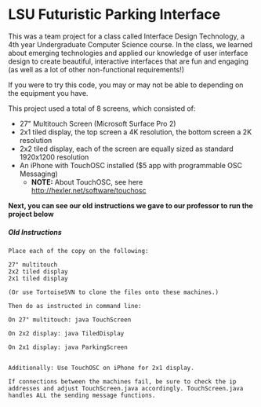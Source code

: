 # LSU Futuristic Parking Interface

This was a team project for a class called Interface Design Technology, a 4th year Undergraduate Computer Science course. In the class, we learned about emerging technologies and applied our knowledge of user interface design to create beautiful, interactive interfaces that are fun and engaging (as well as a lot of other non-functional requirements!)

If you were to try this code, you may or may not be able to depending on the equipment you have.

This project used a total of 8 screens, which consisted of:
* 27" Multitouch Screen (Microsoft Surface Pro 2)
* 2x1 tiled display, the top screen a 4K resolution, the bottom screen a 2K resolution
* 2x2 tiled display, each of the screen are equally sized as standard 1920x1200 resolution
* An iPhone with TouchOSC installed ($5 app with programmable OSC Messaging)
    - **NOTE:** About TouchOSC, see here http://hexler.net/software/touchosc

**Next, you can see our old instructions we gave to our professor to run the project below**

##### Old Instructions

```
Place each of the copy on the following:

27" multitouch
2x2 tiled display
2x1 tiled display

(Or use TortoiseSVN to clone the files onto these machines.)

Then do as instructed in command line:

On 27" multitouch: java TouchScreen

On 2x2 display: java TiledDisplay

On 2x1 display: java ParkingScreen


Additionally: Use TouchOSC on iPhone for 2x1 display.

If connections between the machines fail, be sure to check the ip addresses and adjust TouchScreen.java accordingly. TouchScreen.java handles ALL the sending message functions.
```

